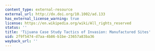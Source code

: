 ```yaml
---
content_type: external-resource
external_url: http://dx.doi.org/10.1002/ad.133
has_external_license_warning: true
license: https://en.wikipedia.org/wiki/All_rights_reserved
status: ''
title: 'Tijuana Case Study Tactics of Invasion: Manufactured Sites'
uid: 2f9f5474-d7aa-4b86-b1be-23657a83ba36
wayback_url: ''
---
```

